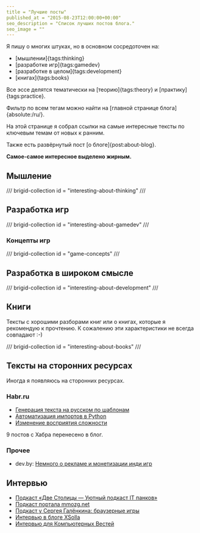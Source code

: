 ```yaml
---
title = "Лучшие посты"
published_at = "2015-08-23T12:00:00+00:00"
seo_description = "Список лучших постов блога."
seo_image = ""
---
```


Я пишу о многих штуках, но в основном сосредоточен на:

- [мышлении]{tags:thinking}
- [разработке игр]{tags:gamedev}
- [разработке в целом]{tags:development}
- [книгах]{tags:books}

Все эссе делятся тематически на [теорию]{tags:theory} и [практику]{tags:practice}.

Фильтр по всем тегам можно найти на [главной странице блога]{absolute:/ru/}.

На этой странице я собрал ссылки на самые интересные тексты по ключевым темам от новых к ранним.

Также есть развёрнутый пост [о блоге]{post:about-blog}.

**Самое-самое интересное выделено жирным.**

## Мышление

/// brigid-collection
id = "interesting-about-thinking"
///

## Разработка игр

/// brigid-collection
id = "interesting-about-gamedev"
///

### Концепты игр

/// brigid-collection
id = "game-concepts"
///

## Разработка в широком смысле

/// brigid-collection
id = "interesting-about-development"
///

## Книги

Тексты с хорошими разборами книг или о книгах, которые я рекомендую к прочтению. К сожалению эти характеристики не всегда совпадают :-)

/// brigid-collection
id = "interesting-about-books"
///

## Тексты на сторонних ресурсах

Иногда я появляюсь на сторонних ресурсах.

### Habr.ru

- [Генерация текста на русском по шаблонам](https://habr.com/ru/post/471278/)
- [Автоматизация импортов в Python](https://habr.com/ru/post/459930/)
- [Изменение восприятия сложности](https://habrahabr.ru/post/328160/)

9 постов с Хабра перенесено в блог.

### Прочее

- dev.by: [Немного о рекламе и монетизации инди игр](https://dev.by/news/nemnogo-o-reklame-i-monetizatsii-indi-igr)

## Интервью

- [Подкаст «Две Столицы — Уютный подкаст IT панков»](https://www.youtube.com/watch?v=5KODCBqhDu0)
- [Подкаст портала mmozg.net](https://www.youtube.com/watch?v=vBYNsLh3jf0)
- [Подкаст у Сергея Галёнкина: браузерные игры](https://kdicast.com/e/105-brauzernyie-igryi/)
- [Интервью в блоге XSolla](http://blog.xsolla.ru/2015/01/26/the-tale-interview/)
- [Интервью для Компьютерных Вестей](http://www.kv.by/content/331643-aleksei-eletskii-vysot-wargaming-vpolne-mozhet-dostich-lyubaya-belorusskaya-it-kompan)
